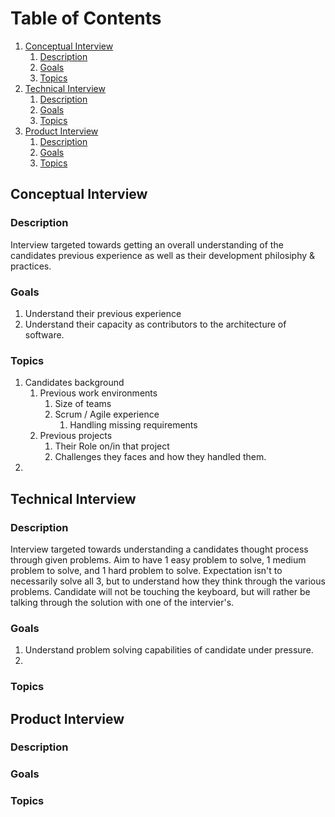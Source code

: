 # Table of Contents
1. [Conceptual Interview](#conceptual-interview)
    1. [Description](#description)
    2. [Goals](#goals)
    3. [Topics](#topics)
2. [Technical Interview](#technical-interview)
    1. [Description](#description-1)
    2. [Goals](#goals-1)
    3. [Topics](#topics-1)
3. [Product Interview](#product-interview)
    1. [Description](#description-2)
    2. [Goals](#goals-2)
    3. [Topics](#topics-2)

## Conceptual Interview
### Description
Interview targeted towards getting an overall understanding of the candidates previous experience as well as their development philosiphy & practices.
### Goals
1. Understand their previous experience
2. Understand their capacity as contributors to the architecture of software.
### Topics
1. Candidates background
    1. Previous work environments
        1. Size of teams
        2. Scrum / Agile experience
            1. Handling missing requirements
    2. Previous projects
        1. Their Role on/in that project
        2. Challenges they faces and how they handled them.
2. 

## Technical Interview
### Description
Interview targeted towards understanding a candidates thought process through given problems. Aim to have 1 easy problem to solve, 1 medium problem to solve, and 1 hard problem to solve. Expectation isn't to necessarily solve all 3, but to understand how they think through the various problems. Candidate will not be touching the keyboard, but will rather be talking through the solution with one of the intervier's.
### Goals
1. Understand problem solving capabilities of candidate under pressure.
2. 
### Topics

## Product Interview
### Description
### Goals
### Topics